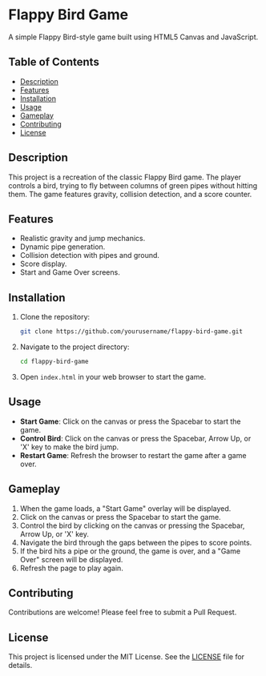 # Flappy Bird Game

A simple Flappy Bird-style game built using HTML5 Canvas and JavaScript.

## Table of Contents
- [Description](#description)
- [Features](#features)
- [Installation](#installation)
- [Usage](#usage)
- [Gameplay](#gameplay)
- [Contributing](#contributing)
- [License](#license)

## Description
This project is a recreation of the classic Flappy Bird game. The player controls a bird, trying to fly between columns of green pipes without hitting them. The game features gravity, collision detection, and a score counter.

## Features
- Realistic gravity and jump mechanics.
- Dynamic pipe generation.
- Collision detection with pipes and ground.
- Score display.
- Start and Game Over screens.

## Installation
1. Clone the repository:
    ```sh
    git clone https://github.com/yourusername/flappy-bird-game.git
    ```
2. Navigate to the project directory:
    ```sh
    cd flappy-bird-game
    ```
3. Open `index.html` in your web browser to start the game.

## Usage
- **Start Game**: Click on the canvas or press the Spacebar to start the game.
- **Control Bird**: Click on the canvas or press the Spacebar, Arrow Up, or 'X' key to make the bird jump.
- **Restart Game**: Refresh the browser to restart the game after a game over.

## Gameplay
1. When the game loads, a "Start Game" overlay will be displayed.
2. Click on the canvas or press the Spacebar to start the game.
3. Control the bird by clicking on the canvas or pressing the Spacebar, Arrow Up, or 'X' key.
4. Navigate the bird through the gaps between the pipes to score points.
5. If the bird hits a pipe or the ground, the game is over, and a "Game Over" screen will be displayed.
6. Refresh the page to play again.

## Contributing
Contributions are welcome! Please feel free to submit a Pull Request.

## License
This project is licensed under the MIT License. See the [LICENSE](LICENSE) file for details.

